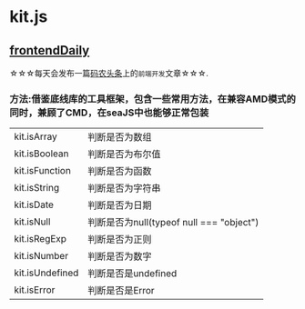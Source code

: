 # kit.js

## [frontendDaily](https://github.com/kujian/frontendDaily/issues) 
☆☆☆每天会发布一篇[码农头条](http://hao.caibaojian.com)上的`前端开发`文章☆☆☆.

### 方法:借鉴底线库的工具框架，包含一些常用方法，在兼容AMD模式的同时，兼顾了CMD，在seaJS中也能够正常包装
<table>
<tr>
	<td>kit.isArray </td> <td>判断是否为数组</td>
</tr>
<tr>
	<td>kit.isBoolean</td> <td>判断是否为布尔值</td>
</tr>
<tr>
	<td>kit.isFunction</td> <td>判断是否为函数</td>
</tr>
<tr>
	<td>kit.isString</td> <td>判断是否为字符串</td>
</tr>
<tr>
	<td>kit.isDate</td> <td>判断是否为日期</td>
</tr>
<tr>
	<td>kit.isNull</td> <td>判断是否为null(typeof null === "object")</td>
</tr>
<tr>
	<td>kit.isRegExp</td> <td>判断是否为正则</td>
</tr>
<tr>
	<td>kit.isNumber</td> <td>判断是否为数字</td>
</tr>
<tr>
	<td>kit.isUndefined</td> <td>判断是否是undefined</td>
</tr>
<tr>
	<td>kit.isError</td> <td>判断是否是Error</td>
</tr>
</table>

